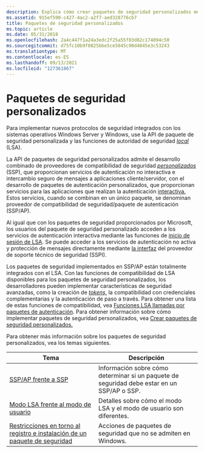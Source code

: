 ```yaml
---
description: Explica cómo crear paquetes de seguridad personalizados mediante la API de paquete de seguridad personalizada.
ms.assetid: 915ef590-c427-4ac2-a2f7-aed328776cb7
title: Paquetes de seguridad personalizados
ms.topic: article
ms.date: 05/31/2018
ms.openlocfilehash: 2a4c447f1a24a3edc2f25a55f83d82c174094c50
ms.sourcegitcommit: d75fc10b9f0825bbe5ce5045c90d4045e3c53243
ms.translationtype: MT
ms.contentlocale: es-ES
ms.lasthandoff: 09/13/2021
ms.locfileid: "127361867"
---
```

# <a name="custom-security-packages"></a>Paquetes de seguridad personalizados

Para implementar nuevos protocolos de seguridad integrados con los sistemas operativos Windows Server y Windows, use la API de paquete de seguridad personalizada y las funciones de autoridad de seguridad [*local*](/windows/desktop/SecGloss/l-gly) (LSA).

La API de paquetes de seguridad personalizados admite el [](noninteractive-authentication.md) desarrollo combinado de proveedores de compatibilidad de seguridad [*personalizados*](/windows/desktop/SecGloss/s-gly) (SSP), que proporcionan servicios de autenticación no interactiva e intercambio seguro de mensajes a aplicaciones cliente/servidor, con el desarrollo de paquetes de autenticación personalizados, [](/windows/desktop/SecGloss/a-gly)que proporcionan servicios para las aplicaciones que realizan la autenticación [interactiva.](interactive-authentication.md) Estos servicios, cuando se combinan en un único paquete, se denominan proveedor de compatibilidad de seguridad/paquete de autenticación (SSP/AP).

Al igual que con los paquetes de seguridad proporcionados por Microsoft, los usuarios del paquete de seguridad personalizado acceden a los servicios de autenticación interactiva mediante las funciones de [inicio de sesión de LSA](authentication-functions.md). Se puede acceder a los servicios de autenticación no activa y protección de mensajes directamente mediante [la interfaz](sspi.md) del proveedor de soporte técnico de seguridad (SSPI).

Los paquetes de seguridad implementados en SSP/AP están totalmente integrados con el LSA. Con las funciones de compatibilidad de LSA disponibles para los paquetes de seguridad personalizados, los desarrolladores pueden implementar características de seguridad avanzadas, como la creación de [*tokens,*](/windows/desktop/SecGloss/s-gly) la compatibilidad con credenciales complementarias y la autenticación de paso a través. Para obtener una lista de estas funciones de compatibilidad, vea [Funciones LSA llamadas por paquetes de autenticación](authentication-functions.md). Para obtener información sobre cómo implementar paquetes de seguridad personalizados, vea [Crear paquetes de seguridad personalizados.](creating-custom-security-packages.md)

Para obtener más información sobre los paquetes de seguridad personalizados, vea los temas siguientes.



| Tema                                                                                                                                                 | Descripción                                                                                             |
|-------------------------------------------------------------------------------------------------------------------------------------------------------|---------------------------------------------------------------------------------------------------------|
| [SSP/AP frente a SSP](ssp-aps-versus-ssps.md)<br/>                                                                                                | Información sobre cómo determinar si un paquete de seguridad debe estar en un SSP/AP o SSP.<br/> |
| [Modo LSA frente al modo de usuario](lsa-mode-versus-user-mode.md)<br/>                                                                                    | Detalles sobre cómo el modo LSA y el modo de usuario son diferentes.<br/>                                      |
| [Restricciones en torno al registro e instalación de un paquete de seguridad](restrictions-around-registering-and-installing-a-security-package.md)<br/> | Acciones de paquetes de seguridad que no se admiten en Windows.<br/>                              |



 

 

